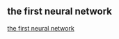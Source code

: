 ## the first neural network
[the first neural network](https://github.com/lymanzhang/Machine-Learning-for-Design/blob/master/project01_the_first_nn/the_first_neural_network.md)
